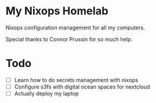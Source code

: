 # My Nixops Homelab

Nixops configuration management for all my computers.

Special thanks to Connor Prussin for so much help.

# Todo

- [ ] Learn how to do secrets management with nixops
- [ ] Configure s3fs with digital ocean spaces for nextcloud
- [ ] Actually deploy my laptop
